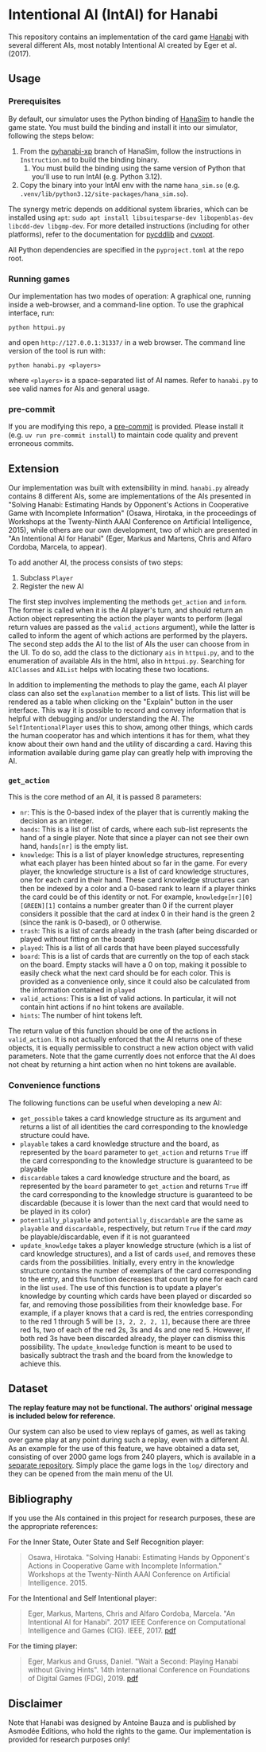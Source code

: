 # Intentional AI (IntAI) for Hanabi

This repository contains an implementation of the card game [Hanabi](https://boardgamegeek.com/boardgame/98778/hanabi)
with several different AIs, most notably Intentional AI created by
Eger et al. (2017).

## Usage

### Prerequisites

By default, our simulator uses the Python binding of [HanaSim](https://github.com/UofT-Hanabi-Lab/HanaSim/tree/pyhanabi-xp)
to handle the game state.
You must build the binding and install it into our simulator, following the
steps below:

1. From the [pyhanabi-xp](https://github.com/UofT-Hanabi-Lab/HanaSim/tree/pyhanabi-xp)
    branch of HanaSim, follow the instructions in `Instruction.md` to build the
    binding binary.
   1. You must build the binding using the same version of Python that you'll
       use to run IntAI (e.g. Python 3.12).
2. Copy the binary into your IntAI env with the name `hana_sim.so`
    (e.g. `.venv/lib/python3.12/site-packages/hana_sim.so`).

The synergy metric depends on additional system libraries, which can be
installed using `apt`:
`sudo apt install libsuitesparse-dev libopenblas-dev libcdd-dev libgmp-dev`.
For more detailed instructions (including for other platforms), refer to the
documentation for [pycddlib](https://pycddlib.readthedocs.io/en/stable/quickstart.html#installing-cddlib-and-gmp)
and [cvxopt](https://cvxopt.org/install/index.html).

All Python dependencies are specified in the `pyproject.toml` at the repo root.

### Running games

Our implementation has two modes of operation: A graphical one, running inside a
web-browser, and a command-line option. To use the graphical interface, run:

```python httpui.py```

and open `http://127.0.0.1:31337/` in a web browser. The command line version of
the tool is run with:

```python hanabi.py <players>```

where `<players>` is a space-separated list of AI names. Refer to `hanabi.py` to
see valid names for  AIs and general usage.

### pre-commit

If you are modifying this repo, a [pre-commit](https://pre-commit.com/) is provided. Please install
it (e.g. `uv run pre-commit install`) to maintain code quality and prevent
erroneous commits.

## Extension

Our implementation was built with extensibility in mind. `hanabi.py` already contains 8 different AIs, some are implementations of the AIs presented in "Solving Hanabi: Estimating Hands by Opponent's Actions in Cooperative Game with Incomplete Information" (Osawa, Hirotaka, in the proceedings of Workshops at the Twenty-Ninth AAAI Conference on Artificial Intelligence, 2015), while others are our own development, two of which are presented in "An Intentional AI for Hanabi" (Eger, Markus and Martens, Chris and Alfaro Cordoba, Marcela, to appear).

To add another AI, the process consists of two steps:
1. Subclass `Player`
2. Register the new AI

The first step involves implementing the methods `get_action` and `inform`. The former is called when it is the AI player's turn, and should return an Action object representing the action the player wants to perform (legal return values are passed as the `valid_actions` argument), while the latter is called to inform the agent of which actions are performed by the players. The second step adds the AI to the list of AIs the user can choose from in the UI. To do so, add the class to the dictionary `ais` in `httpui.py`, and to the enumeration of available AIs in the html, also in `httpui.py`. Searching for `AIClasses` and `AIList` helps with locating these two locations.

In addition to implementing the methods to play the game, each AI player class can also set the `explanation` member to a list of lists. This list will be rendered as a table when clicking on the "Explain" button in the user interface. This way it is possible to record and convey information that is helpful with debugging and/or understanding the AI. The `SelfIntentionalPlayer` uses this to show, among other things, which cards the human cooperator has and which intentions it has for them, what they know about their own hand and the utility of discarding a card. Having this information available during game play can greatly help with improving the AI.

### `get_action`

This is the core method of an AI, it is passed 8 parameters:
* `nr`: This is the 0-based index of the player that is currently making the decision as an integer.
* `hands`: This is a list of list of cards, where each sub-list represents the hand of a single player. Note that since a player can not see their own hand, `hands[nr]` is the empty list.
* `knowledge`: This is a list of player knowledge structures, representing what each player has been hinted about so far in the game. For every player, the knowledge structure is a list of card knowledge structures, one for each card in their hand. These card knowledge structures can then be indexed by a color and a 0-based rank to learn if a player thinks the card could be of this identity or not. For example, `knowledge[nr][0][GREEN][1]` contains a number greater than 0 if the current player considers it possible that the card at index 0 in their hand is the green 2 (since the rank is 0-based), or 0 otherwise.
* `trash`: This is a list of cards already in the trash (after being discarded or played without fitting on the board)
* `played`: This is a list of all cards that have been played successfully
* `board`: This is a list of cards that are currently on the top of each stack on the board. Empty stacks will have a 0 on top, making it possible to easily check what the next card should be for each color. This is provided as a convenience only, since it could also be calculated from the information contained in `played`
* `valid_actions`: This is a list of valid actions. In particular, it will not contain hint actions if no hint tokens are available.
* `hints`: The number of hint tokens left.

The return value of this function should be one of the actions in `valid_action`. It is not actually enforced that the AI returns one of these objects, it is equally permissible to construct a new action object with valid parameters. Note that the game currently does not enforce that the AI does not cheat by returning a hint action when no hint tokens are available.

### Convenience functions

The following functions can be useful when developing a new AI:

* `get_possible` takes a card knowledge structure as its argument and returns a list of all identities the card corresponding to the knowledge structure could have.
* `playable` takes a card knowledge structure and the board, as represented by the `board` parameter to `get_action` and returns `True` iff the card corresponding to the knowledge structure is guaranteed to be playable
* `discardable` takes a card knowledge structure and the board, as represented by the `board` parameter to `get_action` and returns `True` iff the card corresponding to the knowledge structure is guaranteed to be discardable (because it is lower than the next card that would need to be played in its color)
* `potentially_playable` and `potentially_discardable` are the same as `playable` and `discardable`, respectively, but return `True` if the card *may* be playable/discardable, even if it is not guaranteed
* `update_knowledge` takes a player knowledge structure (which is a list of card knowledge structures), and a list of cards `used`, and removes these cards from the possibilities. Initially, every entry in the knowledge structure contains the number of exemplars of the card corresponding to the entry, and this function decreases that count by one for each card in the list `used`. The use of this function is to update a player's knowledge by counting which cards have been played or discarded so far, and removing those possibilities from their knowledge base. For example, if a player knows that a card is red, the entries corresponding to the red 1 through 5 will be `[3, 2, 2, 2, 1]`, because there are three red 1s, two of each of the red 2s, 3s and 4s and one red 5. However, if both red 3s have been discarded already, the player can dismiss this possibility. The `update_knowledge` function is meant to be used to basically subtract the trash and the board from the knowledge to achieve this.

## Dataset

**The replay feature may not be functional. The authors' original message is included below for reference.**

Our system can also be used to view replays of games, as well as taking over game play at any point during such a replay, even with a different AI. As an example for the use of this feature, we have obtained a data set, consisting of over 2000 game logs from 240 players, which is available in a [separate repository](https://github.com/yawgmoth/HanabiData). Simply place the game logs in the `log/` directory and they can be opened from the main menu of the UI.

## Bibliography

If you use the AIs contained in this project for research purposes, these are the appropriate references:

For the Inner State, Outer State and Self Recognition player:

> Osawa, Hirotaka. "Solving Hanabi: Estimating Hands by Opponent's Actions in Cooperative Game with Incomplete Information." Workshops at the Twenty-Ninth AAAI Conference on Artificial Intelligence. 2015.

For the Intentional and Self Intentional player:

> Eger, Markus, Martens, Chris and Alfaro Cordoba, Marcela. "An Intentional AI for Hanabi". 2017 IEEE Conference on Computational Intelligence and Games (CIG). IEEE, 2017. [pdf](http://www.cig2017.com/wp-content/uploads/2017/08/paper_24.pdf)

For the timing player:

> Eger, Markus and Gruss, Daniel. "Wait a Second: Playing Hanabi without Giving Hints". 14th International Conference on Foundations of Digital Games (FDG), 2019. [pdf](https://gruss.cc/files/waitasecond.pdf)

## Disclaimer

Note that Hanabi was designed by Antoine Bauza and is published by Asmodée Éditions, who hold the rights to the game. Our implementation is provided for research purposes only!
